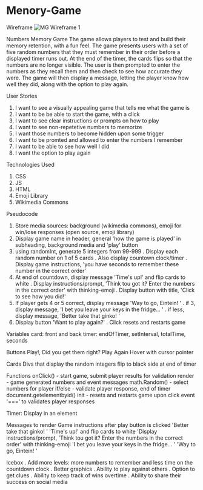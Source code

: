 # Menory-Game

Wireframe
![MG Wireframe 1](https://media.git.generalassemb.ly/user/48637/files/f4f61683-bdc6-4616-8f45-5cabd9550cf9)

Numbers Memory Game
  The game allows players to test and build their memory retention, with a fun feel. The game presents users with a set of five random numbers that they must remember in their order before a displayed timer runs out. At the end of the timer, the cards flips so that the numbers are no longer visible. The user is then prompted to enter the numbers as they recall them and then check to see how accurate they were. The game will then display a message, letting the player know how well they did, along with the option to play again.

User Stories
1. I want to see a visually appealing game that tells me what the game is
2. I want to be be able to start the game, with a click
3. I want to see clear instructions or prompts on how to play
4. I want to see non-repetetive numbers to memorize
5. I want those numbers to become hidden upon some trigger
6. I want to be promted and allowed to enter the numbers I remember
7. I want to be able to see how well I did
8. I want the option to play again

Technologies Used
1. CSS
2. JS
3. HTML
4. Emoji Library
5. Wikimedia Commons

Pseudocode
1. Store media sources: background (wikimedia commons), emoji for win/lose responses (open source, emoji library)
2. Display game name in header, general 'how the game is played' in subheading, background media and 'play' button
3. using randomInt, generate 5 integers from 99-999
  . Display each random number on 1 of 5 cards
  . Also display countown clock/timer 
  . Display game instructions, 'you have <x> seconds to remember these number in the correct order'
4. At end of countdown, display message 'Time's up!' and flip cards to white
  . Display instructions/prompt, 'Think tou got it? Enter the numbers in the correct order' with thinking-emoji
  . Display button with title, 'Click to see how you did!' 
5. If player gets 4 or 5 correct, display message 'Way to go, Eintein! <nerd-emoji>'
  . if 3, display message, 'I bet you leave your keys in the fridge... <smirk-emoji>'
  . if less, display message, 'Better take that ginko! <no-face-emoji>'
6. Display button 'Want to play again?'
  . Click resets and restarts game

Variables
  card: front and back
  timer: endOfTimer, setInterval, totalTime, seconds

Buttons
  Play!, Did you get them right? Play Again
  Hover with cursor pointer

Cards
  Divs that display the random integers
  flip to black side at end of timer

Functions
  onClick() - start game, submit player results for validation
  render - game generated numbers and event messages
  math.Random() - select numbers for player
  if/else - validate player response, end of timer
  document.getelementbyid() 
  init - resets and restarts game upon click event
  '===' to validates player responses

Timer: Display in an element

Messages to render
   Game instructions after play button is clicked
  'Better take that ginko! <no-face-emoji>'
  'Time's up!' and flip cards to white
  'Display instructions/prompt, 'Think tou got it? Enter the numbers in the correct order' with thinking-emoji
  'I bet you leave your keys in the fridge... <smirk-emoji>'
  'Way to go, Eintein! <nerd-emoji>'

  
Icebox
  . Add more levels: more numbers to remember and less time on the countdown clock
  . Better graphics
  . Ability to play against others
  . Option to get clues
  . Ability to keep track of wins overtime
  . Ability to share their success on social media
